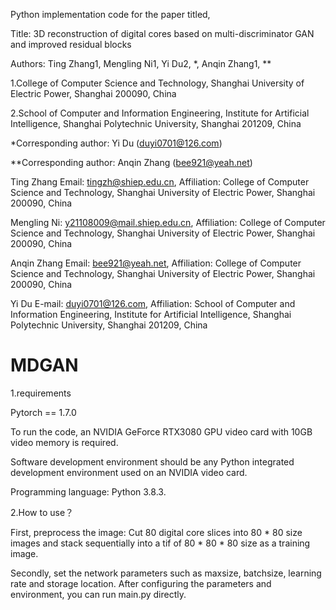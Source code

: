 Python implementation code for the paper titled,

Title: 3D reconstruction of digital cores based on multi-discriminator GAN and improved residual blocks

Authors: Ting Zhang1, Mengling Ni1, Yi Du2, *, Anqin Zhang1, **

1.College of Computer Science and Technology, Shanghai University of Electric Power, Shanghai 200090, China

2.School of Computer and Information Engineering, Institute for Artificial Intelligence, Shanghai Polytechnic University, Shanghai 201209, China

*Corresponding author: Yi Du (duyi0701@126.com) 

**Corresponding author: Anqin Zhang (bee921@yeah.net)

Ting Zhang Email: tingzh@shiep.edu.cn, Affiliation: College of Computer Science and Technology, Shanghai University of Electric Power, Shanghai 200090, China

Mengling Ni: y21108009@mail.shiep.edu.cn, Affiliation: College of Computer Science and Technology, Shanghai University of Electric Power, Shanghai 200090, China

Anqin Zhang Email: bee921@yeah.net, Affiliation: College of Computer Science and Technology, Shanghai University of Electric Power, Shanghai 200090, China

Yi Du E-mail: duyi0701@126.com, Affiliation: School of Computer and Information Engineering, Institute for Artificial Intelligence, Shanghai Polytechnic University, Shanghai 201209, China

# MDGAN

1.requirements

Pytorch == 1.7.0

To run the code, an NVIDIA GeForce RTX3080 GPU video card with 10GB video memory is required.

Software development environment should be any Python integrated development environment used on an NVIDIA video card.

Programming language: Python 3.8.3.

2.How to use？

First, preprocess the image: Cut 80 digital core slices into 80 * 80 size images and stack sequentially into a tif of 80 * 80 * 80 size as a training image.

Secondly, set the network parameters such as maxsize, batchsize, learning rate and storage location. After configuring the parameters and environment, you can run main.py directly.
